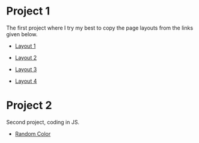 # Project 1

The first project where I try my best to copy the page layouts from the links given below.

- [Layout 1](https://imgur.com/sFaHtJi) 

- [Layout 2](https://imgur.com/p5wTaY3) 

- [Layout 3](https://imgur.com/tfw5nNR) 

- [Layout 4](https://zyro.com/preview/mina?returnPath=%2Ftemplates#desktop) 

# Project 2

Second project, coding in JS.

- [Random Color](https://github.com/infoshareacademy/jfdzr5-projects-Bartz94/tree/main/project-2/random-color) 

